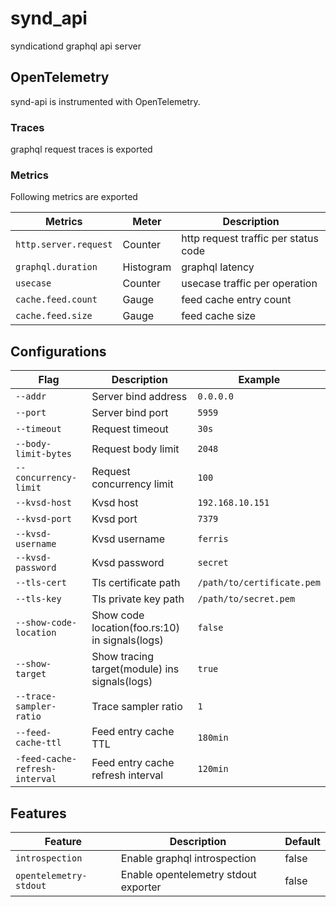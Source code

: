 # synd_api

syndicationd graphql api server

## OpenTelemetry

synd-api is instrumented with OpenTelemetry.

### Traces

graphql request traces is exported

### Metrics

Following metrics are exported

| Metrics               | Meter     | Description                          |
| ---                   | ---       | ---                                  |
| `http.server.request` | Counter   | http request traffic per status code |
| `graphql.duration`    | Histogram | graphql latency                      |
| `usecase`             | Counter   | usecase traffic per operation        |
| `cache.feed.count`    | Gauge     | feed cache entry count               |
| `cache.feed.size`     | Gauge     | feed cache size                      |


## Configurations

| Flag                    | Description                                    | Example                    |
| ---                     | ---                                            | ---                        |
| `--addr`                | Server bind address                            | `0.0.0.0`                  |
| `--port`                | Server bind port                               | `5959`                     |
| `--timeout`             | Request timeout                                | `30s`                      |
| `--body-limit-bytes`    | Request body limit                             | `2048`                     |
| `--concurrency-limit`   | Request concurrency limit                      | `100`                      |
| `--kvsd-host`           | Kvsd host                                      | `192.168.10.151`           |
| `--kvsd-port`           | Kvsd port                                      | `7379`                     |
| `--kvsd-username`       | Kvsd username                                  | `ferris`                   |
| `--kvsd-password`       | Kvsd password                                  | `secret`                   |
| `--tls-cert`            | Tls certificate path                           | `/path/to/certificate.pem` |
| `--tls-key`             | Tls private key path                           | `/path/to/secret.pem`      | 
| `--show-code-location`  | Show code location(foo.rs:10) in signals(logs) | `false`                    |
| `--show-target`         | Show tracing target(module) ins signals(logs)  | `true`                     |
| `--trace-sampler-ratio` | Trace sampler ratio                            | `1`                        |
| `--feed-cache-ttl`      | Feed entry cache TTL                           | `180min`                   |
| `-feed-cache-refresh-interval` | Feed entry cache refresh interval       | `120min`                   |


## Features

| Feature                | Description                          | Default |
| --                     | ---                                  | ---     |
| `introspection`        | Enable graphql introspection         | false   |
| `opentelemetry-stdout` | Enable opentelemetry stdout exporter | false   |
